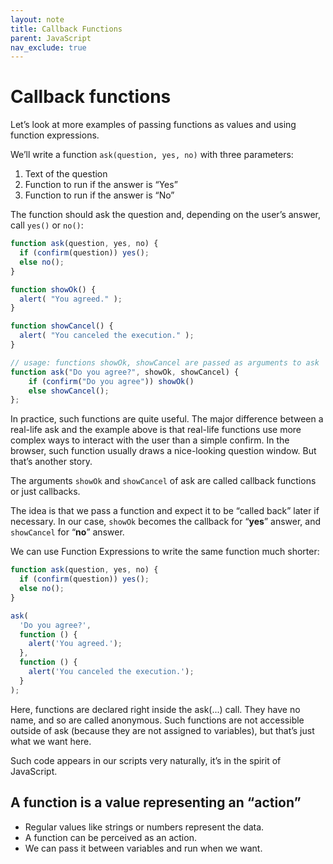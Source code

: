 ```yaml
---
layout: note
title: Callback Functions
parent: JavaScript
nav_exclude: true
---
```


# Callback functions

Let’s look at more examples of passing functions as values and using function expressions.

We’ll write a function `ask(question, yes, no)` with three parameters:

1. Text of the question
2. Function to run if the answer is “Yes”
3. Function to run if the answer is “No”

The function should ask the question and, depending on the user’s answer, call `yes()` or `no()`:

```javascript
function ask(question, yes, no) {
  if (confirm(question)) yes();
  else no();
}
```

```javascript
function showOk() {
  alert( "You agreed." );
}

function showCancel() {
  alert( "You canceled the execution." );
}

// usage: functions showOk, showCancel are passed as arguments to ask
function ask("Do you agree?", showOk, showCancel) {
	if (confirm("Do you agree")) showOk()
	else showCancel();
};
```

In practice, such functions are quite useful. The major difference between a real-life ask and the example above is that real-life functions use more complex ways to interact with the user than a simple confirm. In the browser, such function usually draws a nice-looking question window. But that’s another story.

The arguments `showOk` and `showCancel` of ask are called callback functions or just callbacks.

The idea is that we pass a function and expect it to be “called back” later if necessary. In our case, `showOk` becomes the callback for “**yes**” answer, and `showCancel` for “**no**” answer.

We can use Function Expressions to write the same function much shorter:

```javascript
function ask(question, yes, no) {
  if (confirm(question)) yes();
  else no();
}

ask(
  'Do you agree?',
  function () {
    alert('You agreed.');
  },
  function () {
    alert('You canceled the execution.');
  }
);
```

Here, functions are declared right inside the ask(...) call. They have no name, and so are called anonymous. Such functions are not accessible outside of ask (because they are not assigned to variables), but that’s just what we want here.

Such code appears in our scripts very naturally, it’s in the spirit of JavaScript.

## A function is a value representing an “action”

- Regular values like strings or numbers represent the data.
- A function can be perceived as an action.
- We can pass it between variables and run when we want.
